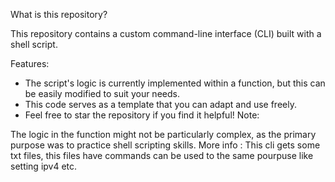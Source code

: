 What is this repository?

This repository contains a custom command-line interface (CLI) built with a shell script.

Features:

- The script's logic is currently implemented within a function, but this can be easily modified to suit your needs.
- This code serves as a template that you can adapt and use freely.
- Feel free to star the repository if you find it helpful!
Note:

The logic in the function might not be particularly complex, as the primary purpose was to practice shell scripting skills.
More info : This cli gets some txt files, this files have commands can be used to the same pourpuse like setting ipv4 etc.
